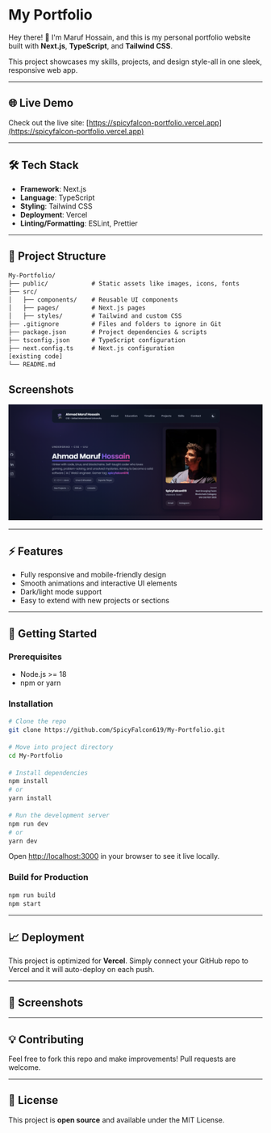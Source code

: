 # My Portfolio

Hey there! 👋 I'm Maruf Hossain, and this is my personal portfolio website built with **Next.js**, **TypeScript**, and **Tailwind CSS**.

This project showcases my skills, projects, and design style-all in one sleek, responsive web app.

---

## 🌐 Live Demo

Check out the live site: [https://spicyfalcon-portfolio.vercel.app](https://spicyfalcon-portfolio.vercel.app)

---

## 🛠 Tech Stack

* **Framework**: Next.js
* **Language**: TypeScript
* **Styling**: Tailwind CSS
* **Deployment**: Vercel
* **Linting/Formatting**: ESLint, Prettier

---

## 📂 Project Structure

```
My-Portfolio/
├── public/            # Static assets like images, icons, fonts
├── src/
│   ├── components/    # Reusable UI components
│   ├── pages/         # Next.js pages
│   ├── styles/        # Tailwind and custom CSS
├── .gitignore         # Files and folders to ignore in Git
├── package.json       # Project dependencies & scripts
├── tsconfig.json      # TypeScript configuration
├── next.config.ts     # Next.js configuration
[existing code]
└── README.md
```

## Screenshots

![Preview](/public/assets/preview.png)

---

## ⚡ Features

* Fully responsive and mobile-friendly design
* Smooth animations and interactive UI elements
* Dark/light mode support
* Easy to extend with new projects or sections

---

## 🚀 Getting Started

### Prerequisites

* Node.js >= 18
* npm or yarn

### Installation

```bash
# Clone the repo
git clone https://github.com/SpicyFalcon619/My-Portfolio.git

# Move into project directory
cd My-Portfolio

# Install dependencies
npm install
# or
yarn install

# Run the development server
npm run dev
# or
yarn dev
```

Open [http://localhost:3000](http://localhost:3000) in your browser to see it live locally.

### Build for Production

```bash
npm run build
npm start
```

---

## 📈 Deployment

This project is optimized for **Vercel**. Simply connect your GitHub repo to Vercel and it will auto-deploy on each push.

---

## 📸 Screenshots



---

## 💡 Contributing

Feel free to fork this repo and make improvements! Pull requests are welcome.

---

## 📝 License

This project is **open source** and available under the MIT License.
